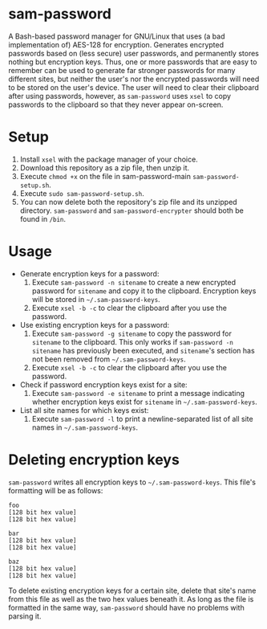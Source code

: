 # sam-password
A Bash-based password manager for GNU/Linux that uses (a bad implementation of)
AES-128 for encryption. Generates encrypted passwords based on (less secure)
user passwords, and permanently stores nothing but encryption keys. Thus, one or
more passwords that are easy to remember can be used to generate far stronger
passwords for many different sites, but neither the user's nor the encrypted
passwords will need to be stored on the user's device. The user will need to
clear their clipboard after using passwords, however, as `sam-password` uses
`xsel` to copy passwords to the clipboard so that they never appear on-screen.
# Setup
1. Install `xsel` with the package manager of your choice.
2. Download this repository as a zip file, then unzip it.
3. Execute `chmod +x` on the file in sam-password-main `sam-password-setup.sh`.
4. Execute `sudo sam-password-setup.sh`.
5. You can now delete both the repository's zip file and its unzipped directory.
`sam-password` and `sam-password-encrypter` should both be found in `/bin`.
# Usage
* Generate encryption keys for a password:
    1. Execute `sam-password -n sitename` to create a new encrypted password for
    `sitename` and copy it to the clipboard. Encryption keys will be stored in
    `~/.sam-password-keys`.
    2. Execute `xsel -b -c` to clear the clipboard after you use the password.
* Use existing encryption keys for a password:
    1. Execute `sam-password -g sitename` to copy the password for `sitename` to
    the clipboard. This only works if `sam-password -n sitename` has previously
    been executed, and `sitename`'s section has not been removed from
    `~/.sam-password-keys`.
    3. Execute `xsel -b -c` to clear the clipboard after you use the password.
* Check if password encryption keys exist for a site:
    1. Execute `sam-password -e sitename` to print a message indicating whether
    encryption keys exist for `sitename` in `~/.sam-password-keys`.
* List all site names for which keys exist:
    1. Execute `sam-password -l` to print a newline-separated list of all site 
    names in `~/.sam-password-keys`.
# Deleting encryption keys
`sam-password` writes all encryption keys to `~/.sam-password-keys`. This file's
formatting will be as follows:
```
foo
[128 bit hex value]
[128 bit hex value]

bar
[128 bit hex value]
[128 bit hex value]

baz
[128 bit hex value]
[128 bit hex value]
```
To delete existing encryption keys for a certain site, delete that site's name
from this file as well as the two hex values beneath it. As long as the file is
formatted in the same way, `sam-password` should have no problems with parsing
it.
